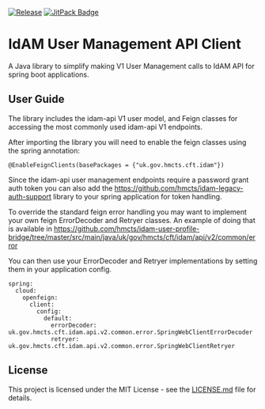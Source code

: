 [![Release](https://jitpack.io/v/hmcts/idam-user-management-api-client.svg)](https://jitpack.io/#hmcts/idam-user-management-api-client)
[![JitPack Badge](https://github.com/hmcts/idam-user-management-api-client/actions/workflows/jitpack_build.yml/badge.svg)](https://github.com/hmcts/idam-user-management-api-client/actions/workflows/jitpack_build.yml)


# IdAM User Management API Client
A Java library to simplify making V1 User Management calls to IdAM API for spring boot applications.

## User Guide

The library includes the idam-api V1 user model, and Feign classes for accessing the most commonly used idam-api V1 endpoints.

After importing the library you will need to enable the feign classes using the spring annotation:

```
@EnableFeignClients(basePackages = {"uk.gov.hmcts.cft.idam"})
```

Since the idam-api user management endpoints require a password grant auth token you can also add
the https://github.com/hmcts/idam-legacy-auth-support library to your spring application for token handling.

To override the standard feign error handling you may want to implement your own feign ErrorDecoder and Retryer classes. 
An example of doing that is available in https://github.com/hmcts/idam-user-profile-bridge/tree/master/src/main/java/uk/gov/hmcts/cft/idam/api/v2/common/error

You can then use your ErrorDecoder and Retryer implementations by setting them in your application config.

```
spring:
  cloud:
    openfeign:
      client:
        config:
          default:
            errorDecoder: uk.gov.hmcts.cft.idam.api.v2.common.error.SpringWebClientErrorDecoder
            retryer: uk.gov.hmcts.cft.idam.api.v2.common.error.SpringWebClientRetryer
```

## License

This project is licensed under the MIT License - see the [LICENSE.md](LICENSE.md) file for details.
